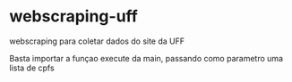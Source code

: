 # webscraping-uff
webscraping para coletar dados do site da UFF

Basta importar a funçao execute da main, passando como parametro uma lista de cpfs
